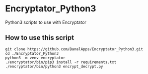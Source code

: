 # Encryptator_Python3
Python3 scripts to use with Encryptator

## How to use this script
```
git clone https://github.com/BanalApps/Encryptator_Python3.git
cd ./Encryptator_Python3
python3 -m venv encryptator
./encryptator/bin/pip3 install -r requirements.txt
./encryptator/bin/python3 encrypt_decrypt.py
```
